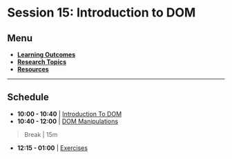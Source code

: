 # Session 15: Introduction to DOM

## Menu

- **[Learning Outcomes](./learning-outcomes.md)**
- **[Research Topics](./research-topics.md)**
- **[Resources](./resources.md)**

--------------------------------------------------------------------------------

## Schedule

- **10:00 - 10:40** | [Introduction To DOM](./Intro-to-DOM.md)
- **10:40 - 12:00** | [DOM Manipulations](./DOM-manipulations.md)

> Break | 15m

- **12:15 - 01:00** | [Exercises](./Dom-Exercises.md)
